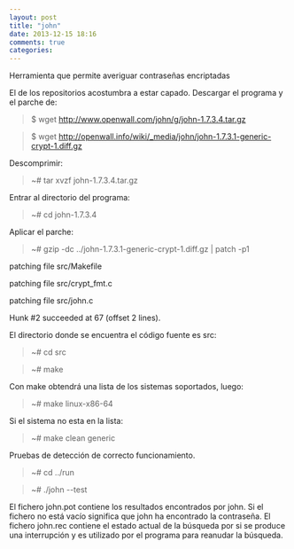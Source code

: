 ```yaml
---
layout: post
title: "john"
date: 2013-12-15 18:16
comments: true
categories: 
---
```

Herramienta que permite averiguar contraseñas encriptadas

El de los repositorios acostumbra a estar capado. Descargar el programa y el parche de:

>$ wget http://www.openwall.com/john/g/john-1.7.3.4.tar.gz

>$ wget http://openwall.info/wiki/_media/john/john-1.7.3.1-generic-crypt-1.diff.gz

Descomprimir:

>~# tar xvzf john-1.7.3.4.tar.gz

Entrar al directorio del programa:

>~# cd john-1.7.3.4

Aplicar el parche:

>~# gzip -dc ../john-1.7.3.1-generic-crypt-1.diff.gz | patch -p1

patching file src/Makefile

patching file src/crypt_fmt.c

patching file src/john.c

Hunk #2 succeeded at 67 (offset 2 lines).

El directorio donde se encuentra el código fuente es src:

>~# cd src

>~# make

Con make obtendrá una lista de los sistemas soportados, luego:

>~# make linux-x86-64

Si el sistema no esta en la lista:

>~# make clean generic

Pruebas de detección de correcto funcionamiento.

>~# cd ../run

>~# ./john --test

El fichero john.pot contiene los resultados encontrados por john. Si el fichero no está vacío significa que john ha encontrado la contraseña. El fichero john.rec contiene el estado actual de la búsqueda por si se produce una interrupción y es utilizado por el programa para reanudar la búsqueda.

